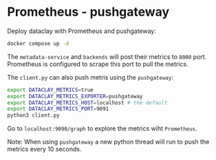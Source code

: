 # Prometheus - pushgateway

Deploy dataclay with Prometheus and pushgateway:

```bash
docker compose up -d
```

The `metadata-service` and `backends` will post their metrics to `8000` port.
Prometheus is configured to scrape this port to pull the metrics.

The `client.py` can also push metris using the `pushgateway`:

```bash
export DATACLAY_METRICS=true
export DATACLAY_METRICS_EXPORTER=pushgateway
export DATACLAY_METRICS_HOST=localhost # the default
export DATACLAY_METRICS_PORT=9091
python3 client.py
```

Go to `localhost:9090/graph` to explore the metrics wiht `Prometheus`.

Note: When using `pushgateway` a new python thread will run to push the metrics every 10 seconds.
